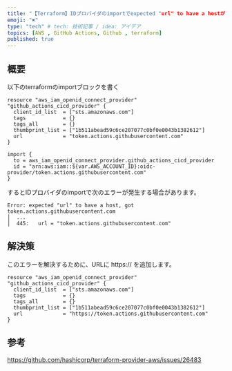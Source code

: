 ```yaml
---
title: "【Terraform】IDプロバイダのimportでexpected "url" to have a hostが出る"
emoji: "✖️"
type: "tech" # tech: 技術記事 / idea: アイデア
topics: [AWS , GitHub Actions, Github , terraform]
published: true
---
```


## 概要
以下のterraformのimportブロックを書く
```
resource "aws_iam_openid_connect_provider" "github_actions_cicd_provider" {
  client_id_list  = ["sts.amazonaws.com"]
  tags            = {}
  tags_all        = {}
  thumbprint_list = ["1b511abead59c6ce207077c0bf0e0043b1382612"]
  url             = "token.actions.githubusercontent.com"
}

import {
  to = aws_iam_openid_connect_provider.github_actions_cicd_provider
  id = "arn:aws:iam::${var.AWS_ACCOUNT_ID}:oidc-provider/token.actions.githubusercontent.com"
}
```

するとIDプロバイダのimportで次のエラーが発生する場合があります。

```
Error: expected "url" to have a host, got token.actions.githubusercontent.com
│  ...
│  445:   url = "token.actions.githubusercontent.com"
```

## 解決策
このエラーを解決するために、URLに https:// を追加します。

```
resource "aws_iam_openid_connect_provider" "github_actions_cicd_provider" {
  client_id_list  = ["sts.amazonaws.com"]
  tags            = {}
  tags_all        = {}
  thumbprint_list = ["1b511abead59c6ce207077c0bf0e0043b1382612"]
  url             = "https://token.actions.githubusercontent.com"
}
```

## 参考
https://github.com/hashicorp/terraform-provider-aws/issues/26483